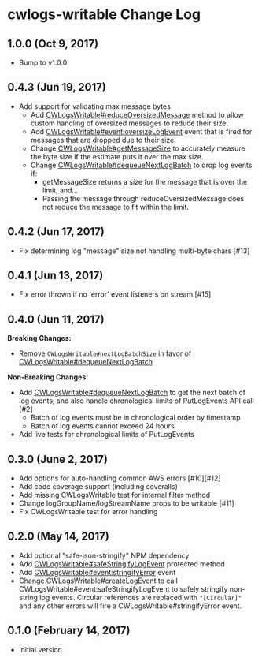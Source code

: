 # cwlogs-writable Change Log #

## 1.0.0 (Oct 9, 2017)

  * Bump to v1.0.0

## 0.4.3 (Jun 19, 2017)

  * Add support for validating max message bytes
     * Add [CWLogsWritable#reduceOversizedMessage](docs/api-protected.md#CWLogsWritable+reduceOversizedMessage) method to allow custom
       handling of oversized messages to reduce their size.
     * Add [CWLogsWritable#event:oversizeLogEvent](docs/api-protected.md#CWLogsWritable+event_oversizeLogEvent) event that is fired for
       messages that are dropped due to their size.
     * Change [CWLogsWritable#getMessageSize](docs/api-protected.md#CWLogsWritable+getMessageSize) to accurately measure the byte
       size if the estimate puts it over the max size.
     * Change [CWLogsWritable#dequeueNextLogBatch](docs/api-protected.md#CWLogsWritable+dequeueNextLogBatch) to drop log events if:
        * getMessageSize returns a size for the message that is over the
          limit, and...
        * Passing the message through reduceOversizedMessage does not
          reduce the message to fit within the limit.

## 0.4.2 (Jun 17, 2017)

  * Fix determining log "message" size not handling multi-byte chars [#13]

## 0.4.1 (Jun 13, 2017)

  * Fix error thrown if no 'error' event listeners on stream [#15]

## 0.4.0 (Jun 11, 2017)

  **Breaking Changes:**

  * Remove `CWLogsWritable#nextLogBatchSize` in favor of [CWLogsWritable#dequeueNextLogBatch](docs/api-protected.md#CWLogsWritable+dequeueNextLogBatch)

  **Non-Breaking Changes:**

  * Add [CWLogsWritable#dequeueNextLogBatch](docs/api-protected.md#CWLogsWritable+dequeueNextLogBatch) to get the next batch of log events,
    and also handle chronological limits of PutLogEvents API call [#2]
     * Batch of log events must be in chronological order by timestamp
     * Batch of log events cannot exceed 24 hours
  * Add live tests for chronological limits of PutLogEvents

## 0.3.0 (June 2, 2017)

  * Add options for auto-handling common AWS errors [#10][#12]
  * Add code coverage support (including coveralls)
  * Add missing CWLogsWritable test for internal filter method
  * Change logGroupName/logStreamName props to be writable [#11]
  * Fix CWLogsWritable test for error handling

## 0.2.0 (May 14, 2017)

  * Add optional "safe-json-stringify" NPM dependency
  * Add [CWLogsWritable#safeStringifyLogEvent](docs/api-protected.md#CWLogsWritable+safeStringifyLogEvent) protected method
  * Add [CWLogsWritable#event:stringifyError](docs/api-protected.md#CWLogsWritable+event_stringifyError) event
  * Change [CWLogsWritable#createLogEvent](docs/api-protected.md#CWLogsWritable+createLogEvent) to call
    CWLogsWritable#event:safeStringifyLogEvent to safely stringify
    non-string log events. Circular references are replaced with `"[Circular]"`
    and any other errors will fire a CWLogsWritable#stringifyError
    event.

## 0.1.0 (February 14, 2017)

  * Initial version
